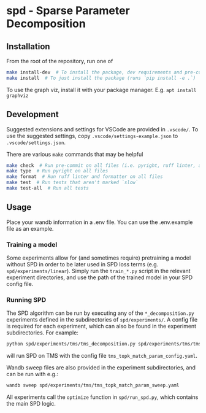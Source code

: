 # spd - Sparse Parameter Decomposition

## Installation

From the root of the repository, run one of

```bash
make install-dev  # To install the package, dev requirements and pre-commit hooks
make install  # To just install the package (runs `pip install -e .`)
```

To use the graph viz, install it with your package manager. E.g. `apt install graphviz`

## Development

Suggested extensions and settings for VSCode are provided in `.vscode/`. To use the suggested
settings, copy `.vscode/settings-example.json` to `.vscode/settings.json`.

There are various `make` commands that may be helpful

```bash
make check  # Run pre-commit on all files (i.e. pyright, ruff linter, and ruff formatter)
make type  # Run pyright on all files
make format  # Run ruff linter and formatter on all files
make test  # Run tests that aren't marked `slow`
make test-all  # Run all tests
```

## Usage
Place your wandb information in a .env file. You can use the .env.example file as an example.

### Training a model
Some experiments allow for (and sometimes require) pretraining a model without SPD in order to be
later used in SPD loss terms (e.g. `spd/experiments/linear`). Simply run the `train_*.py` script
in the relevant experiment directories, and use the path of the trained model in your SPD config
file.

### Running SPD
The SPD algorithm can be run by executing any of the `*_decomposition.py` experiments defined in the
subdirectories of `spd/experiments/`. A config file is required for each experiment, which can also
be found in the experiment subdirectories. For example:
```bash
python spd/experiments/tms/tms_decomposition.py spd/experiments/tms/tms_topk_match_param_config.yaml
```
will run SPD on TMS with the config file `tms_topk_match_param_config.yaml`.

Wandb sweep files are also provided in the experiment subdirectories, and can be run with e.g.:
```bash
wandb sweep spd/experiments/tms/tms_topk_match_param_sweep.yaml
```

All experiments call the `optimize` function in `spd/run_spd.py`, which contains the main SPD logic.